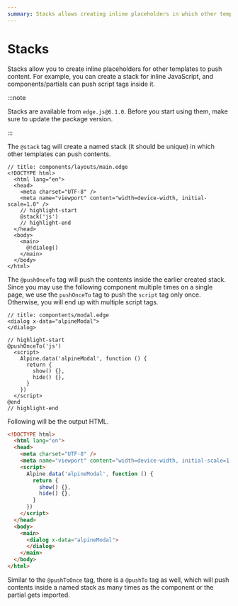 ```yaml
---
summary: Stacks allows creating inline placeholders in which other templates can push content
---
```


# Stacks

Stacks allow you to create inline placeholders for other templates to push content. For example, you can create a stack for inline JavaScript, and components/partials can push script tags inside it.

:::note

Stacks are available from `edge.js@6.1.0`. Before you start using them, make sure to update the package version.

:::

The `@stack` tag will create a named stack (it should be unique) in which other templates can push contents.

```edge
// title: components/layouts/main.edge
<!DOCTYPE html>
  <html lang="en">
  <head>
    <meta charset="UTF-8" />
    <meta name="viewport" content="width=device-width, initial-scale=1.0" />
    // highlight-start
    @stack('js')
    // highlight-end
  </head>
  <body>
    <main>
      @!dialog()
    </main>
  </body>
</html>
```

The `@pushOnceTo` tag will push the contents inside the earlier created stack. Since you may use the following component multiple times on a single page, we use the `pushOnceTo` tag to push the `script` tag only once. Otherwise, you will end up with multiple script tags.

```edge
// title: compontents/modal.edge
<dialog x-data="alpineModal">
</dialog>

// highlight-start
@pushOnceTo('js')
  <script>
    Alpine.data('alpineModal', function () {
      return {
        show() {},
        hide() {},
      }
    })
  </script>
@end
// highlight-end
```

Following will be the output HTML.

```html
<!DOCTYPE html>
  <html lang="en">
  <head>
    <meta charset="UTF-8" />
    <meta name="viewport" content="width=device-width, initial-scale=1.0" />
    <script>
      Alpine.data('alpineModal', function () {
        return {
          show() {},
          hide() {},
        }
      })
    </script>
  </head>
  <body>
    <main>
      <dialog x-data="alpineModal">
      </dialog>
    </main>
  </body>
</html>
```

Similar to the `@pushToOnce` tag, there is a `@pushTo` tag as well, which will push contents inside a named stack as many times as the component or the partial gets imported.
